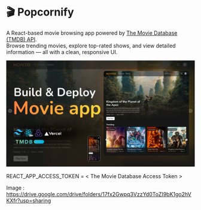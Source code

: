 # 🎬 Popcornify

A React-based movie browsing app powered by [The Movie Database (TMDB) API](https://www.themoviedb.org/).  
Browse trending movies, explore top-rated shows, and view detailed information — all with a clean, responsive UI.


![Alt text](thumnail.png?raw=true "Title")

REACT_APP_ACCESS_TOKEN = < The Movie Database Access Token >

Image : https://drive.google.com/drive/folders/17fx2Gwpq3VzzYd0ToZI9bK1go2hVKXfr?usp=sharing
